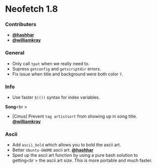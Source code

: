 # Neofetch 1.8

### Contributers

- **[@hashhar](https://github.com/hashhar)**
- **[@williamkray](https://github.com/williamkray)**

### General

- Only call `tput` when we really need to.
- Supress `getconfig` and `getscriptdir` errors.
- Fix issue when title and background were both color `7`.


### Info

- Use faster `$(())` syntax for index variables.

**Song**<br \>

- [Cmus] Prevent `tag artistsort` from showing up in song title. **[@williamkray](https://github.com/williamkray)**


### Ascii

- Add `ascii_bold` which allows you to bold the ascii art.
- Better `Ubuntu-GNOME` ascii art. **[@hashhar](https://github.com/hashhar)**
- Sped up the ascii art function by using a pure bash solution to getting<br \>
the ascii art size. This is more portable and much faster.

